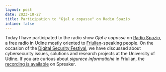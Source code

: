 ```yaml
---
layout: post
date: 2023-10-27
title: Participation to "Gjal e copasse" on Radio Spazio
inline: false
---
```

Today I have participated to the radio show *Gjal e copasse* on [Radio Spazio](http://www.radiospazio103.it), a free radio in Udine mostly oriented to [Friulian](https://en.wikipedia.org/wiki/Friulian_language)-speaking people. On the occasion of the [Digital Security Festival](https://www.digitalsecurityfestival.it), we have discussed about cybersecurity issues, solutions and research projects at the University of Udine.
If you are curious about *sigurece informatiche* in Friulian, the [recording is available](https://www.spreaker.com/user/15743104/gjal-20231027) on Spreaker.